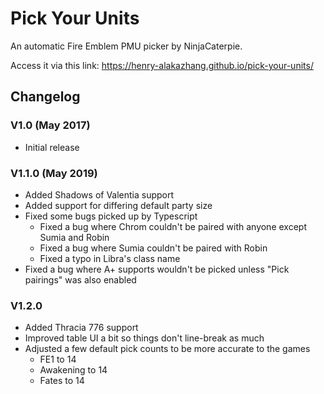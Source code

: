 # Pick Your Units

An automatic Fire Emblem PMU picker by NinjaCaterpie.

Access it via this link:
https://henry-alakazhang.github.io/pick-your-units/

## Changelog

### V1.0 (May 2017)

- Initial release

### V1.1.0 (May 2019)

- Added Shadows of Valentia support
- Added support for differing default party size
- Fixed some bugs picked up by Typescript
  - Fixed a bug where Chrom couldn't be paired with anyone except Sumia and Robin
  - Fixed a bug where Sumia couldn't be paired with Robin
  - Fixed a typo in Libra's class name
- Fixed a bug where A+ supports wouldn't be picked unless "Pick pairings" was also enabled

### V1.2.0

- Added Thracia 776 support
- Improved table UI a bit so things don't line-break as much
- Adjusted a few default pick counts to be more accurate to the games
  - FE1 to 14
  - Awakening to 14
  - Fates to 14
